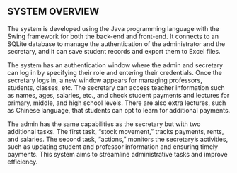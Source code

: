 ## SYSTEM OVERVIEW
The system is developed using the Java programming language with the Swing framework for both the back-end and front-end. It connects to an SQLite database to manage the authentication of the administrator and the secretary, and it can save student records and export them to Excel files.

The system has an authentication window where the admin and secretary can log in by specifying their role and entering their credentials. Once the secretary logs in, a new window appears for managing professors, students, classes, etc. The secretary can access teacher information such as names, ages, salaries, etc., and check student payments and lectures for primary, middle, and high school levels. There are also extra lectures, such as Chinese language, that students can opt to learn for additional payments.

The admin has the same capabilities as the secretary but with two additional tasks. The first task, “stock movement,” tracks payments, rents, and salaries. The second task, “actions,” monitors the secretary’s activities, such as updating student and professor information and ensuring timely payments. This system aims to streamline administrative tasks and improve efficiency.
